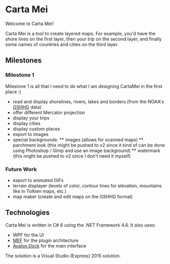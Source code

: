 # Carta Mei

Welcome to Carta Mei!

Carta Mei is a tool to create layered maps. For example, you'd have the shore lines on the first layer, then your trip on the second layer, and finally some names of countries and cities on the third layer.

## Milestones

### Milestone 1

Milestone 1 is all that I need to do what I am designing CartaMei in the first place :)

* read and display shorelines, rivers, lakes and borders (from the NOAA's [GSHHG](https://www.ngdc.noaa.gov/mgg/shorelines/gshhs.html) data)
* offer different Mercator projection
* display your trips
* display cities
* display custom places
* export to images
* special backgrounds:
** images (allows for scanned maps)
** parchment look (this might be pushed to v2 since it kind of can be done using Photoshop / Gimp and use an image background)
** watermark (this might be pushed to v2 since I don't need it myself)

### Future Work

* export to animated GIFs
* terrain displayer (levels of color, contour lines for elevation, mountains like in Tolkien maps, etc.)
* map maker (create and edit maps on the GSHHG format)

## Technologies

Carta Mei is written in C# 6 using the .NET Framework 4.6. It also uses:
* WPF for the UI
* [MEF](http://mef.codeplex.com/) for the plugin architecture
* [Avalon Dock](http://wpftoolkit.codeplex.com/) for the main interface

The solution is a Visual Studio (Express) 2015 solution.
